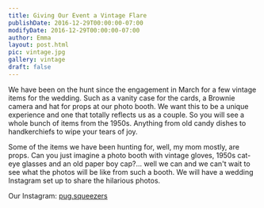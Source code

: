 ```yaml
---
title: Giving Our Event a Vintage Flare
publishDate: 2016-12-29T00:00:00-07:00
modifyDate: 2016-12-29T00:00:00-07:00
author: Emma
layout: post.html
pic: vintage.jpg
gallery: vintage
draft: false
---
```


We have been on the hunt since the engagement in March for a few vintage items
for the wedding. Such as a vanity case for the cards, a Brownie camera and hat
for props at our photo booth. We want this to be a unique experience and one
that totally reflects us as a couple. So you will see a whole bunch of items
from the 1950s. Anything from old candy dishes to handkerchiefs to wipe your
tears of joy.

Some of the items we have been hunting for, well, my mom mostly, are props. Can
you just imagine a photo booth with vintage gloves, 1950s cat-eye glasses and an
old paper boy cap?... well we can and we can't wait to see what the photos will
be like from such a booth. We will have a wedding Instagram set up to share
the hilarious photos.

Our Instagram: [pug.squeezers](https://www.instagram.com/pug.squeezers/)
